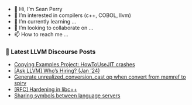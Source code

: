 - 👋 Hi, I’m Sean Perry
- 👀 I’m interested in compilers (c++, COBOL, llvm)
- 🌱 I’m currently learning ...
- 💞️ I’m looking to collaborate on ...
- 📫 How to reach me ...

<!---
s66perry/s66perry is a ✨ special ✨ repository because its `README.md` (this file) appears on your GitHub profile.
You can click the Preview link to take a look at your changes.
--->
### 📕 Latest LLVM Discourse Posts

<!-- DISCOURSE-LLVM:START -->
- [Copying Examples Project: HowToUseJIT crashes](https://discourse.llvm.org/t/copying-examples-project-howtousejit-crashes/76195#post_3)
- [[Ask LLVM] Who’s Hiring? &lpar;Jan ‘24&rpar;](https://discourse.llvm.org/t/ask-llvm-who-s-hiring-jan-24/76198#post_4)
- [Generate unrealized_conversion_cast op when convert from memref to spirv](https://discourse.llvm.org/t/generate-unrealized-conversion-cast-op-when-convert-from-memref-to-spirv/76066#post_4)
- [[RFC] Hardening in libc++](https://discourse.llvm.org/t/rfc-hardening-in-libc/73925?page=2#post_26)
- [Sharing symbols between language servers](https://discourse.llvm.org/t/sharing-symbols-between-language-servers/76126#post_3)
<!-- DISCOURSE-LLVM:END -->
